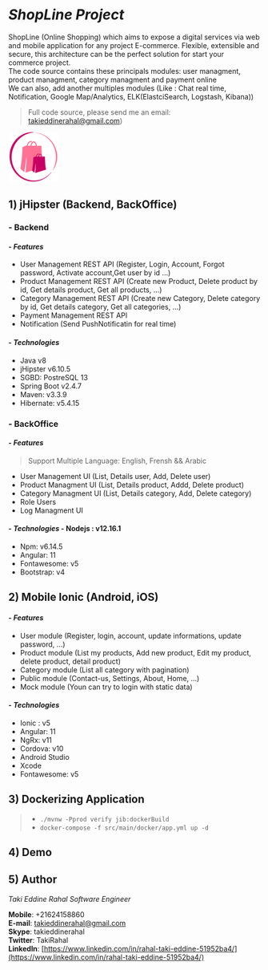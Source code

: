 
  
    
      
# ***ShopLine Project*** 

ShopLine (Online Shopping) which aims to expose a digital services via web and mobile application for any project E-commerce.
Flexible, extensible and secure, this architecture can be the perfect solution for start your commerce project.  
The  code  source  contains  these  principals  modules: user managment, product managment, category managment and payment online  
We can also, add another multiples modules (Like : Chat real time, Notification, Google Map/Analytics, ELK(ElastciSearch, Logstash, Kibana))  
  

> Full code source, please send me an email:
> takieddinerahal@gmail.com)

    
![](https://github.com/TakiRahal/ShopLineProject/blob/main/EcommerceMobile/src/assets/imgs/logo.png)    
    
      
## 1) jHipster (Backend, BackOffice)      
###  - Backend 
#### - *Features* 
- User Management REST API (Register, Login, Account, Forgot password, Activate account,Get user by id ...)    
- Product Management REST API (Create new Product, Delete product by id, Get details product, Get all products, ...)    
- Category Management REST API (Create new Category, Delete category by id, Get details category, Get all categories, ...)    
- Payment Management REST API    
- Notification (Send PushNotificatin for real time)    
#### - *Technologies*      
- Java v8      
- jHipster v6.10.5      
- SGBD: PostreSQL 13      
- Spring Boot v2.4.7     
- Maven: v3.3.9      
- Hibernate: v5.4.15      
      
       
###  - BackOffice 
#### - *Features*   
>  Support Multiple Language: English, Frensh && Arabic  
  
- User Management UI (List, Details user, Add, Delete user)    
- Product Managment UI (List, Details product, Addd, Delete product)    
- Category Managment UI (List, Details category, Add, Delete category)   
- Role Users 
- Log Managment UI    
    
#### - *Technologies* - Nodejs : v12.16.1    
- Npm: v6.14.5  
- Angular: 11      
- Fontawesome: v5      
- Bootstrap: v4      
      
## 2) Mobile Ionic (Android, iOS) 
#### - *Features*   
- User module (Register, login, account, update informations, update password, ...)  
- Product module (List my products, Add new product, Edit my product, delete product, detail product)  
- Category module (List all category  with pagination)    
- Public module (Contact-us, Settings, About, Home, ...)  
- Mock module (Youn can try to login with static data)  
    
#### - *Technologies* 
- Ionic : v5   
- Angular: 11     
- NgRx: v11  
- Cordova: v10  
- Android Studio  
- Xcode   
- Fontawesome: v5      
    
## 3) Dockerizing Application     
 > - `./mvnw -Pprod verify jib:dockerBuild` 
 > - `docker-compose -f src/main/docker/app.yml up -d`    
 
## 4) Demo    

## 5) Author    
*Taki Eddine Rahal* 
*Software Engineer* 
 
**Mobile**: +21624158860    
**E-mail**: [takieddinerahal@gmail.com](mailto:takieddinerahal@gmail.com)      
**Skype**: takieddinerahal      
**Twitter**: TakiRahal    
**LinkedIn**: [https://www.linkedin.com/in/rahal-taki-eddine-51952ba4/](https://www.linkedin.com/in/rahal-taki-eddine-51952ba4/)